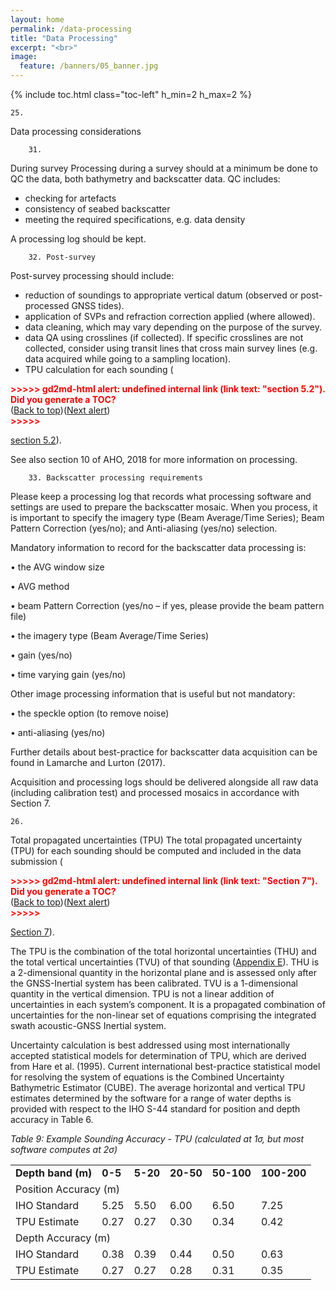 ```yaml
---
layout: home
permalink: /data-processing
title: "Data Processing"
excerpt: "<br>"
image:
  feature: /banners/05_banner.jpg
---
```

{% include toc.html class="toc-left" h_min=2 h_max=2 %}

    25. 
Data processing considerations


        31. 
During survey
Processing during a survey should at a minimum be done to QC the data, both bathymetry and backscatter data. QC includes:



*   checking for artefacts
*   consistency of seabed backscatter
*   meeting the required specifications, e.g. data density

A processing log should be kept.



        32. Post-survey

Post-survey processing should include:



*   reduction of soundings to appropriate vertical datum (observed or post-processed GNSS tides).
*   application of SVPs and refraction correction applied (where allowed).
*   data cleaning, which may vary depending on the purpose of the survey.
*   data QA using crosslines (if collected). If specific crosslines are not collected, consider using transit lines that cross main survey lines (e.g. data acquired while going to a sampling location).
*   TPU calculation for each sounding (

<p id="gdcalert48" ><span style="color: red; font-weight: bold">>>>>>  gd2md-html alert: undefined internal link (link text: "section 5.2"). Did you generate a TOC? </span><br>(<a href="#">Back to top</a>)(<a href="#gdcalert49">Next alert</a>)<br><span style="color: red; font-weight: bold">>>>>> </span></p>

[section 5.2](#heading=h.36ei31r)).

See also section 10 of AHO, 2018 for more information on processing.



        33. Backscatter processing requirements 

Please keep a processing log that records what processing software and settings are used to prepare the backscatter mosaic. When you process, it is important to specify the imagery type (Beam Average/Time Series); Beam Pattern Correction (yes/no); and Anti-aliasing (yes/no) selection.

Mandatory information to record for the backscatter data processing is:

•	the AVG window size 

•	AVG method

•	beam Pattern Correction (yes/no – if yes, please provide the beam pattern file)

•	the imagery type (Beam Average/Time Series)

•	gain (yes/no)

•	time varying gain (yes/no)

Other image processing information that is useful but not mandatory:

•	the speckle option (to remove noise)

•	anti-aliasing (yes/no) 

Further details about best-practice for backscatter data acquisition can be found in Lamarche and Lurton (2017).

Acquisition and processing logs should be delivered alongside all raw data (including calibration test) and processed mosaics in accordance with Section 7.



    26. 
Total propagated uncertainties (TPU)
The total propagated uncertainty (TPU) for each sounding should be computed and included in the data submission (

<p id="gdcalert49" ><span style="color: red; font-weight: bold">>>>>>  gd2md-html alert: undefined internal link (link text: "Section 7"). Did you generate a TOC? </span><br>(<a href="#">Back to top</a>)(<a href="#gdcalert50">Next alert</a>)<br><span style="color: red; font-weight: bold">>>>>> </span></p>

[Section 7](#heading=h.3x8tuzt)).

The TPU is the combination of the total horizontal uncertainties (THU) and the total vertical uncertainties (TVU) of that sounding ([Appendix E](#bookmark=id.odc9jc)). THU is a 2-dimensional quantity in the horizontal plane and is assessed only after the GNSS-Inertial system has been calibrated. TVU is a 1-dimensional quantity in the vertical dimension. TPU is not a linear addition of uncertainties in each system’s component. It is a propagated combination of uncertainties for the non-linear set of equations comprising the integrated swath acoustic-GNSS Inertial system. 

Uncertainty calculation is best addressed using most internationally accepted statistical models for determination of TPU, which are derived from Hare et al. (1995).  Current international best-practice statistical model for resolving the system of equations is the Combined Uncertainty Bathymetric Estimator (CUBE). The average horizontal and vertical TPU estimates determined by the software for a range of water depths is provided with respect to the IHO S-44 standard for position and depth accuracy in Table 6. 

_Table 9: Example Sounding Accuracy - TPU (calculated at 1σ, but most software computes at 2σ)_


<table>
  <tr>
   <td><strong>Depth band (m)</strong>
   </td>
   <td><strong>0-5</strong>
   </td>
   <td><strong>5-20</strong>
   </td>
   <td><strong>20-50</strong>
   </td>
   <td><strong>50-100</strong>
   </td>
   <td><strong>100-200</strong>
   </td>
  </tr>
  <tr>
   <td colspan="6" >Position Accuracy (m)
   </td>
  </tr>
  <tr>
   <td>IHO Standard
   </td>
   <td>5.25
   </td>
   <td>5.50
   </td>
   <td>6.00
   </td>
   <td>6.50
   </td>
   <td>7.25
   </td>
  </tr>
  <tr>
   <td>TPU Estimate
   </td>
   <td>0.27
   </td>
   <td>0.27
   </td>
   <td>0.30
   </td>
   <td>0.34
   </td>
   <td>0.42
   </td>
  </tr>
  <tr>
   <td colspan="6" >Depth Accuracy (m)
   </td>
  </tr>
  <tr>
   <td>IHO Standard
   </td>
   <td>0.38
   </td>
   <td>0.39
   </td>
   <td>0.44
   </td>
   <td>0.50
   </td>
   <td>0.63
   </td>
  </tr>
  <tr>
   <td>TPU Estimate
   </td>
   <td>0.27
   </td>
   <td>0.27
   </td>
   <td>0.28
   </td>
   <td>0.31
   </td>
   <td>0.35
   </td>
  </tr>
</table>
